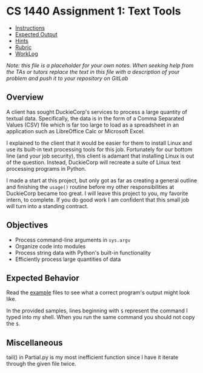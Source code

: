 # CS 1440 Assignment 1: Text Tools

* [Instructions](doc/Instructions.md)
* [Expected Output](doc/examples)
* [Hints](doc/Hints.md)
* [Rubric](doc/Rubric.md)
* [WorkLog](doc/WorkLog)

*Note: this file is a placeholder for your own notes.  When seeking help from the TAs or tutors replace the text in this file with a description of your problem and push it to your repository on GitLab*

## Overview

A client has sought DuckieCorp's services to process a large quantity of textual data.  Specifically, the data is in the form of a Comma Separated Values (CSV) file which is far too large to load as a spreadsheet in an application such as LibreOffice Calc or Microsoft Excel.

I explained to the client that it would be easier for them to install Linux and use its built-in text processing tools for this job.  Fortunately for our bottom line (and your job security), this client is adamant that installing Linux is out of the question.  Instead, DuckieCorp will recreate a suite of Linux text processing programs in Python.

I made a start at this project, but only got as far as creating a general outline and finishing the `usage()` routine before my other responsibilities at DuckieCorp became too great.  I will leave this project to you, my favorite intern, to complete.  If you do good work I am confident that this small job will turn into a standing contract.  



## Objectives

-   Process command-line arguments in `sys.argv`
-   Organize code into modules
-   Process string data with Python's built-in functionality
-   Efficiently process large quantities of data


## Expected Behavior

Read the [example](doc/examples) files to see what a correct program's output might look like.

In the provided samples, lines beginning with `$` represent the command I typed into my shell.
When you run the same command you should not copy the `$`.

## Miscellaneous

tail() in Partial.py is my most inefficient function since I have it iterate through the given file twice.